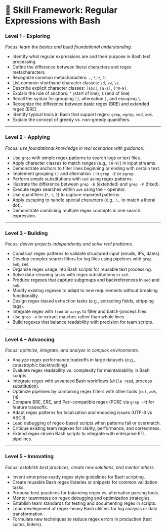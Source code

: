 # 🧩 Skill Framework: Regular Expressions with Bash

### Level 1 – Exploring

_Focus: learn the basics and build foundational understanding._

- Identify what regular expressions are and their purpose in Bash text processing.
- Define the difference between literal characters and regex metacharacters.
- Recognize common metacharacters: `.`, `*`, `+`, `?`.
- List common shorthand character classes: `\d`, `\w`, `\s`.
- Describe explicit character classes: `[abc]`, `[a-z]`, `[^0-9]`.
- Explain the role of anchors: `^` (start of line), `$` (end of line).
- Recall the syntax for grouping `()`, alternation `|`, and escaping `\`.
- Recognize the difference between basic regex (BRE) and extended regex (ERE).
- Identify typical tools in Bash that support regex: `grep`, `egrep`, `sed`, `awk`.
- Explain the concept of greedy vs. non-greedy quantifiers.

---

### Level 2 – Applying

_Focus: use foundational knowledge in real scenarios with guidance._

- Use `grep` with simple regex patterns to search logs or text files.
- Apply character classes to match ranges (e.g., `[0-9]`) in input streams.
- Demonstrate anchors to filter lines beginning or ending with certain text.
- Implement grouping `()` and alternation `|` in `grep -E` or `egrep`.
- Perform simple substitutions with `sed` using regex patterns.
- Illustrate the difference between `grep -E` (extended) and `grep -F` (fixed).
- Execute regex searches within `awk` using the `~` operator.
- Use quantifiers (`*`, `+`, `?`) to capture repeated patterns.
- Apply escaping to handle special characters (e.g., `\.` to match a literal dot).
- Demonstrate combining multiple regex concepts in one search expression.

---

### Level 3 – Building

_Focus: deliver projects independently and solve real problems._

- Construct regex patterns to validate structured input (emails, IPs, dates).
- Develop complex search filters for log files using pipelines with `grep`, `awk`, `sed`.
- Organize regex usage into Bash scripts for reusable text processing.
- Solve data-cleaning tasks with regex substitutions in `sed`.
- Produce regexes that capture subgroups and backreferences in `sed` and `awk`.
- Modify existing regexes to adapt to new requirements without breaking functionality.
- Design regex-based extraction tasks (e.g., extracting fields, stripping tags).
- Integrate regex with `find` or `xargs` to filter and batch-process files.
- Use `grep -o` to extract matches rather than whole lines.
- Build regexes that balance readability with precision for team scripts.

---

### Level 4 – Advancing

_Focus: optimize, integrate, and analyze in complex environments._

- Analyze regex performance tradeoffs in large datasets (e.g., catastrophic backtracking).
- Evaluate regex readability vs. complexity for maintainability in Bash scripts.
- Integrate regex with advanced Bash workflows (`while read`, process substitution).
- Optimize pipelines by combining regex filters with other tools (`cut`, `awk`, `jq`).
- Compare BRE, ERE, and Perl-compatible regex (PCRE via `grep -P`) for feature tradeoffs.
- Adapt regex patterns for localization and encoding issues (UTF-8 vs ASCII).
- Lead debugging of regex-based scripts when patterns fail or overmatch.
- Critique existing team regexes for clarity, performance, and correctness.
- Extend regex-driven Bash scripts to integrate with enterprise ETL pipelines.

---

### Level 5 – Innovating

_Focus: establish best practices, create new solutions, and mentor others._

- Invent enterprise-ready regex style guidelines for Bash scripting.
- Create reusable Bash regex libraries or snippets for common validation tasks.
- Propose best practices for balancing regex vs. alternative parsing tools.
- Mentor teammates on regex debugging and optimization strategies.
- Establish team standards for testing and documenting regex in scripts.
- Lead development of regex-heavy Bash utilities for log analysis or data transformation.
- Formulate new techniques to reduce regex errors in production (test suites, linters).
